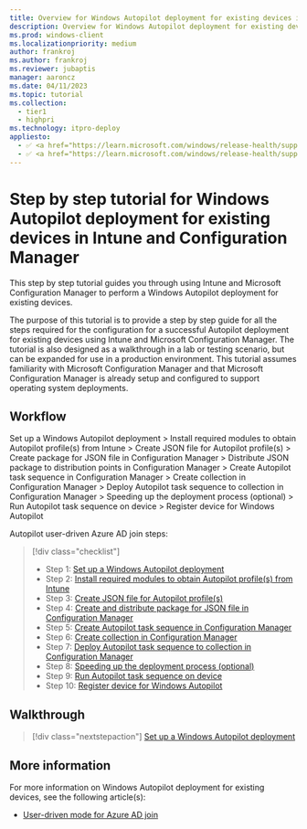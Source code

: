 ```yaml
---
title: Overview for Windows Autopilot deployment for existing devices in Intune and Configuration Manager
description: Overview for Windows Autopilot deployment for existing devices in Intune and Configuration Manager.
ms.prod: windows-client
ms.localizationpriority: medium
author: frankroj
ms.author: frankroj
ms.reviewer: jubaptis
manager: aaroncz
ms.date: 04/11/2023
ms.topic: tutorial
ms.collection: 
  - tier1
  - highpri
ms.technology: itpro-deploy
appliesto:
  - ✅ <a href="https://learn.microsoft.com/windows/release-health/supported-versions-windows-client" target="_blank">Windows 11</a>
  - ✅ <a href="https://learn.microsoft.com/windows/release-health/supported-versions-windows-client" target="_blank">Windows 10</a>
---
```


# Step by step tutorial for Windows Autopilot deployment for existing devices in Intune and Configuration Manager

This step by step tutorial guides you through using Intune and Microsoft Configuration Manager to perform a Windows Autopilot deployment for existing devices.

The purpose of this tutorial is to provide a step by step guide for all the steps required for the configuration for a successful Autopilot deployment for existing devices using Intune and Microsoft Configuration Manager. The tutorial is also designed as a walkthrough in a lab or testing scenario, but can be expanded for use in a production environment. This tutorial assumes familiarity with Microsoft Configuration Manager and that Microsoft Configuration Manager is already setup and configured to support operating system deployments.

## Workflow

Set up a Windows Autopilot deployment > Install required modules to obtain Autopilot profile(s) from Intune > Create JSON file for Autopilot profile(s) > Create package for JSON file in Configuration Manager > Distribute JSON package to distribution points in Configuration Manager > Create Autopilot task sequence in Configuration Manager > Create collection in Configuration Manager > Deploy Autopilot task sequence to collection in Configuration Manager > Speeding up the deployment process (optional) > Run Autopilot task sequence on device > Register device for Windows Autopilot

Autopilot user-driven Azure AD join steps:
> [!div class="checklist"]
> - Step 1: [Set up a Windows Autopilot deployment](setup-autopilot-deployment.md)
> - Step 2: [Install required modules to obtain Autopilot profile(s) from Intune](install-modules.md)
> - Step 3: [Create JSON file for Autopilot profile(s)](create-json-file.md)
> - Step 4: [Create and distribute package for JSON file in Configuration Manager](create-json-package.md)
> - Step 5: [Create Autopilot task sequence in Configuration Manager](create-autopilot-task-sequence.md)
> - Step 6: [Create collection in Configuration Manager](create-collection.md)
> - Step 7: [Deploy Autopilot task sequence to collection in Configuration Manager](deploy-autopilot-task-sequence.md)
> - Step 8: [Speeding up the deployment process (optional)](speed-up-deployment.md)
> - Step 9: [Run Autopilot task sequence on device](run-autopilot-task-sequence.md)
> - Step 10: [Register device for Windows Autopilot](register-device.md)

## Walkthrough

> [!div class="nextstepaction"]
> [Set up a Windows Autopilot deployment](setup-autopilot-deployment.md)

## More information

For more information on Windows Autopilot deployment for existing devices, see the following article(s):

- [User-driven mode for Azure AD join](/mem/autopilot/existing-devices)

